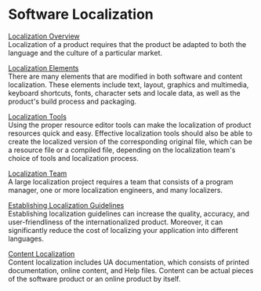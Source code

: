 

# Software Localization

[Localization Overview](overview.md)  
Localization of a product requires that the product be adapted to both the language and the culture of a particular market.

[Localization Elements](localization-elements.md)  
There are many elements that are modified in both software and content localization. These elements include text, layout, graphics and multimedia, keyboard shortcuts, fonts, character sets and locale data, as well as the product's build process and packaging.

[Localization Tools](localization-tools.md)  
Using the proper resource editor tools can make the localization of product resources quick and easy. Effective localization tools should also be able to create the localized version of the corresponding original file, which can be a resource file or a compiled file, depending on the localization team's choice of tools and localization process.

[Localization Team](localization-team.md)  
A large localization project requires a team that consists of a program manager, one or more localization engineers, and many localizers.

[Establishing Localization Guidelines](establishing-localization-guidelines.md)  
Establishing localization guidelines can increase the quality, accuracy, and user-friendliness of the internationalized product. Moreover, it can significantly reduce the cost of localizing your application into different languages.

[Content Localization](content-localization.md)  
Content localization includes UA documentation, which consists of printed documentation, online content, and Help files. Content can be actual pieces of the software product or an online product by itself.


